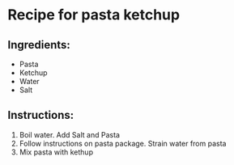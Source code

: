 # Recipe for pasta ketchup

## Ingredients:
- Pasta
- Ketchup
- Water
- Salt

## Instructions:

1. Boil water. Add Salt and Pasta
2. Follow instructions on pasta package. Strain water from pasta
3. Mix pasta with kethup